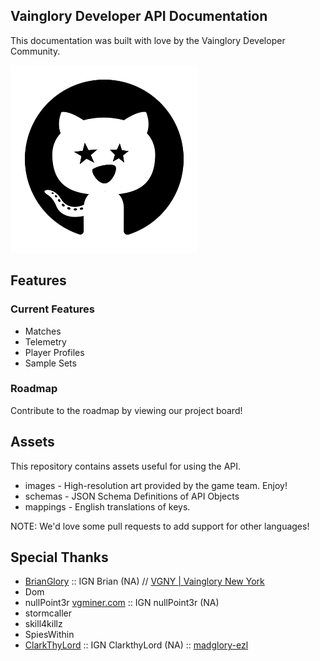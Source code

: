 Vainglory Developer API Documentation
-------------
This documentation was built with love by the Vainglory Developer Community.

![Image of OctOPAF](https://github.com/BrianGlory/images/blob/master/octopaf.png)

## Features

### Current Features

* Matches
* Telemetry
* Player Profiles
* Sample Sets

### Roadmap

Contribute to the roadmap by viewing our project board!


Assets
--------------------

This repository contains assets useful for using the API.

  * images - High-resolution art provided by the game team.  Enjoy!
  * schemas - JSON Schema Definitions of API Objects
  * mappings - English translations of keys.

NOTE: We'd love some pull requests to add support for other languages!

Special Thanks
--------------------
  * [BrianGlory](http://twitter.com/BrianGlory) :: IGN Brian (NA) // [VGNY | Vainglory New York](http://www.vgny.org)
  * Dom
  * nullPoint3r [vgminer.com](http://www.vgminer.com) :: IGN nullPoint3r (NA)
  * stormcaller
  * skill4killz
  * SpiesWithin
  * [ClarkThyLord](https://github.com/ClarkThyLord) :: IGN ClarkthyLord (NA) :: [madglory-ezl](https://github.com/ClarkThyLord/madglory-ezl)
